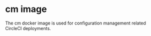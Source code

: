 # cm image

The cm docker image is used for configuration management related CircleCI deployments.

